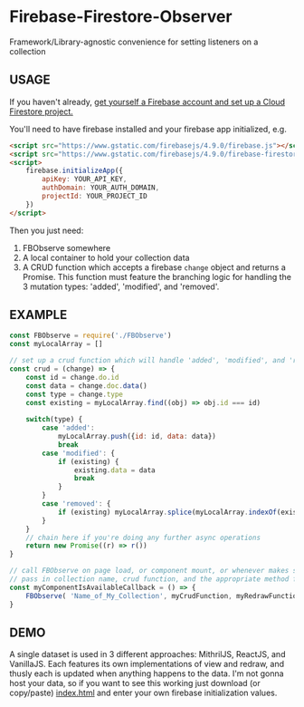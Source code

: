 # Firebase-Firestore-Observer
Framework/Library-agnostic convenience for setting listeners on a collection

## USAGE

If you haven't already, [get yourself a Firebase account and set up a Cloud Firestore project.](https://console.firebase.google.com/)

You'll need to have firebase installed and your firebase app initialized, e.g.
```html
<script src="https://www.gstatic.com/firebasejs/4.9.0/firebase.js"></script>
<script src="https://www.gstatic.com/firebasejs/4.9.0/firebase-firestore.js"></script>
<script>
    firebase.initializeApp({
        apiKey: YOUR_API_KEY,
        authDomain: YOUR_AUTH_DOMAIN,
        projectId: YOUR_PROJECT_ID
    })
</script>
```

Then you just need:
1. FBObserve somewhere
2. A local container to hold your collection data
3. A CRUD function which accepts a firebase ```change``` object and returns a Promise. This function must feature the branching logic for handling the 3 mutation types: 'added', 'modified', and 'removed'.


## EXAMPLE

```js
const FBObserve = require('./FBObserve')
const myLocalArray = []

// set up a crud function which will handle 'added', 'modified', and 'removed', e.g.
const crud = (change) => {
    const id = change.do.id
    const data = change.doc.data()
    const type = change.type
    const existing = myLocalArray.find((obj) => obj.id === id)
    
    switch(type) {
        case 'added':
            myLocalArray.push({id: id, data: data})
            break
        case 'modified': {
            if (existing) {
                existing.data = data
                break
            }
        }
        case 'removed': {
            if (existing) myLocalArray.splice(myLocalArray.indexOf(existing), 1)
        }
    }
    // chain here if you're doing any further async operations
    return new Promise((r) => r())
}

// call FBObserve on page load, or component mount, or whenever makes sense
// pass in collection name, crud function, and the appropriate method for redrawing your view
const myComponentIsAvailableCallback = () => {
    FBObserve( 'Name_of_My_Collection', myCrudFunction, myRedrawFunction )
}

```

## DEMO

A single dataset is used in 3 different approaches: MithrilJS, ReactJS, and VanillaJS. Each features its own implementations of view and redraw, and thusly each is updated when anything happens to the data. I'm not gonna host your data, so if you want to see this working just download (or copy/paste) [index.html](https://github.com/CreaturesInUnitards/Firebase-Firestore-Observer/blob/master/index.html) and enter your own firebase initialization values.
